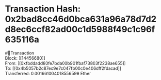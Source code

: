 
Transaction Hash: 0x2bad8cc46d0bca631a96a78d7d2d8ec6ccf82ad00c1d5988f49c1c96f635116a
====================================================================================
  
#💸Transaction  
Block: [[14456680]]  
From: [[0xfbddadd80fe7bda00b901fbaf73803f2238ae655]]  
To: [[0x4b5057b2c87ec9e7c047fb00c0e406dff2fdacad]]  
Transferred: 0.001661004018556599 Ether